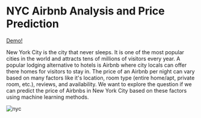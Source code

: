 # NYC Airbnb Analysis and Price Prediction

[Demo!](https://raymondzouu.github.io/nyc-airbnb-analysis-and-price-prediction/)

New York City is the city that never sleeps. It is one of the most popular cities in the world and attracts tens of millions of visitors every year. A popular lodging alternative to hotels is Airbnb where city locals can offer there homes for visitors to stay in. The price of an Airbnb per night can vary based on many factors like it's location, room type (entire home/apt, private room, etc.), reviews, and availability. We want to explore the question if we can predict the price of Airbnbs in New York City based on these factors using machine learning methods.


![nyc](nyc3.png)
